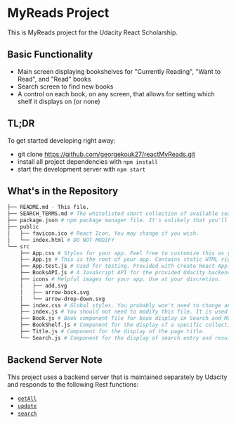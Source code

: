 # MyReads Project

This is MyReads project for the Udacity React Scholarship. 

## Basic Functionality
* Main screen displaying bookshelves for "Currently Reading", "Want to Read", and "Read" books
* Search screen to find new books
* A control on each book, on any screen, that allows for setting which shelf it displays on (or none)

## TL;DR

To get started developing right away:

* git clone https://github.com/georgekouk27/reactMyReads.git
* install all project dependencies with `npm install`
* start the development server with `npm start`

## What's in the Repository
```bash
├── README.md - This file.
├── SEARCH_TERMS.md # The whitelisted short collection of available search terms for you to use with your app.
├── package.json # npm package manager file. It's unlikely that you'll need to modify this.
├── public
│   ├── favicon.ico # React Icon, You may change if you wish.
│   └── index.html # DO NOT MODIFY
└── src
    ├── App.css # Styles for your app. Feel free to customize this as you desire.
    ├── App.js # This is the root of your app. Contains static HTML right now.
    ├── App.test.js # Used for testing. Provided with Create React App. Testing is encouraged, but not required.
    ├── BooksAPI.js # A JavaScript API for the provided Udacity backend. Instructions for the methods are below.
    ├── icons # Helpful images for your app. Use at your discretion.
    │   ├── add.svg
    │   ├── arrow-back.svg
    │   └── arrow-drop-down.svg
    ├── index.css # Global styles. You probably won't need to change anything here.
    ├── index.js # You should not need to modify this file. It is used for DOM rendering only.
    ├── Book.js # Book component file for book display in Search and Main.
    ├── BookShelf.js # Component for the display of a specific collection of books.
    ├── Title.js # Component for the display of the page title.
    └── Search.js # Component for the display of search entry and results.
```

## Backend Server Note

This project uses a backend server that is maintained separately by Udacity and responds to the following Rest functions:

* [`getAll`](#getall)
* [`update`](#update)
* [`search`](#search)

